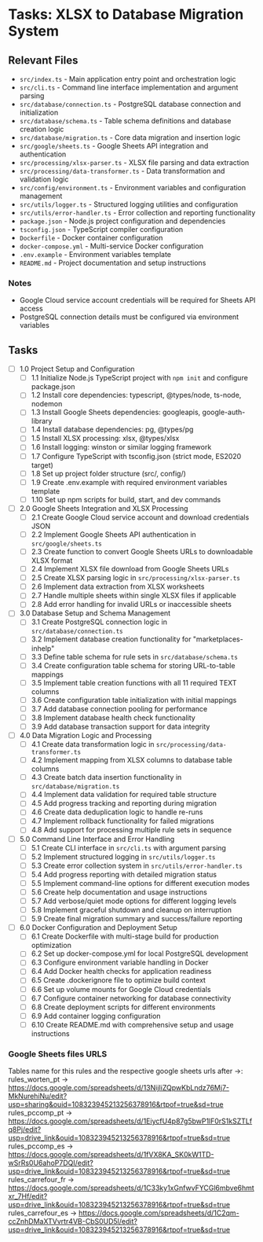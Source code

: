 # Tasks: XLSX to Database Migration System

## Relevant Files

- `src/index.ts` - Main application entry point and orchestration logic
- `src/cli.ts` - Command line interface implementation and argument parsing
- `src/database/connection.ts` - PostgreSQL database connection and initialization
- `src/database/schema.ts` - Table schema definitions and database creation logic
- `src/database/migration.ts` - Core data migration and insertion logic
- `src/google/sheets.ts` - Google Sheets API integration and authentication
- `src/processing/xlsx-parser.ts` - XLSX file parsing and data extraction
- `src/processing/data-transformer.ts` - Data transformation and validation logic
- `src/config/environment.ts` - Environment variables and configuration management
- `src/utils/logger.ts` - Structured logging utilities and configuration
- `src/utils/error-handler.ts` - Error collection and reporting functionality
- `package.json` - Node.js project configuration and dependencies
- `tsconfig.json` - TypeScript compiler configuration
- `Dockerfile` - Docker container configuration
- `docker-compose.yml` - Multi-service Docker configuration
- `.env.example` - Environment variables template
- `README.md` - Project documentation and setup instructions

### Notes

- Google Cloud service account credentials will be required for Sheets API access
- PostgreSQL connection details must be configured via environment variables

## Tasks

- [ ] 1.0 Project Setup and Configuration
  - [ ] 1.1 Initialize Node.js TypeScript project with `npm init` and configure package.json
  - [ ] 1.2 Install core dependencies: typescript, @types/node, ts-node, nodemon
  - [ ] 1.3 Install Google Sheets dependencies: googleapis, google-auth-library
  - [ ] 1.4 Install database dependencies: pg, @types/pg
  - [ ] 1.5 Install XLSX processing: xlsx, @types/xlsx
  - [ ] 1.6 Install logging: winston or similar logging framework
  - [ ] 1.7 Configure TypeScript with tsconfig.json (strict mode, ES2020 target)
  - [ ] 1.8 Set up project folder structure (src/, config/)
  - [ ] 1.9 Create .env.example with required environment variables template
  - [ ] 1.10 Set up npm scripts for build, start, and dev commands

- [ ] 2.0 Google Sheets Integration and XLSX Processing
  - [ ] 2.1 Create Google Cloud service account and download credentials JSON
  - [ ] 2.2 Implement Google Sheets API authentication in `src/google/sheets.ts`
  - [ ] 2.3 Create function to convert Google Sheets URLs to downloadable XLSX format
  - [ ] 2.4 Implement XLSX file download from Google Sheets URLs
  - [ ] 2.5 Create XLSX parsing logic in `src/processing/xlsx-parser.ts`
  - [ ] 2.6 Implement data extraction from XLSX worksheets
  - [ ] 2.7 Handle multiple sheets within single XLSX files if applicable
  - [ ] 2.8 Add error handling for invalid URLs or inaccessible sheets

- [ ] 3.0 Database Setup and Schema Management
  - [ ] 3.1 Create PostgreSQL connection logic in `src/database/connection.ts`
  - [ ] 3.2 Implement database creation functionality for "marketplaces-inhelp"
  - [ ] 3.3 Define table schema for rule sets in `src/database/schema.ts`
  - [ ] 3.4 Create configuration table schema for storing URL-to-table mappings
  - [ ] 3.5 Implement table creation functions with all 11 required TEXT columns
  - [ ] 3.6 Create configuration table initialization with initial mappings
  - [ ] 3.7 Add database connection pooling for performance
  - [ ] 3.8 Implement database health check functionality
  - [ ] 3.9 Add database transaction support for data integrity

- [ ] 4.0 Data Migration Logic and Processing
  - [ ] 4.1 Create data transformation logic in `src/processing/data-transformer.ts`
  - [ ] 4.2 Implement mapping from XLSX columns to database table columns
  - [ ] 4.3 Create batch data insertion functionality in `src/database/migration.ts`
  - [ ] 4.4 Implement data validation for required table structure
  - [ ] 4.5 Add progress tracking and reporting during migration
  - [ ] 4.6 Create data deduplication logic to handle re-runs
  - [ ] 4.7 Implement rollback functionality for failed migrations
  - [ ] 4.8 Add support for processing multiple rule sets in sequence

- [ ] 5.0 Command Line Interface and Error Handling
  - [ ] 5.1 Create CLI interface in `src/cli.ts` with argument parsing
  - [ ] 5.2 Implement structured logging in `src/utils/logger.ts`
  - [ ] 5.3 Create error collection system in `src/utils/error-handler.ts`
  - [ ] 5.4 Add progress reporting with detailed migration status
  - [ ] 5.5 Implement command-line options for different execution modes
  - [ ] 5.6 Create help documentation and usage instructions
  - [ ] 5.7 Add verbose/quiet mode options for different logging levels
  - [ ] 5.8 Implement graceful shutdown and cleanup on interruption
  - [ ] 5.9 Create final migration summary and success/failure reporting

- [ ] 6.0 Docker Configuration and Deployment Setup
  - [ ] 6.1 Create Dockerfile with multi-stage build for production optimization
  - [ ] 6.2 Set up docker-compose.yml for local PostgreSQL development
  - [ ] 6.3 Configure environment variable handling in Docker
  - [ ] 6.4 Add Docker health checks for application readiness
  - [ ] 6.5 Create .dockerignore file to optimize build context
  - [ ] 6.6 Set up volume mounts for Google Cloud credentials
  - [ ] 6.7 Configure container networking for database connectivity
  - [ ] 6.8 Create deployment scripts for different environments
  - [ ] 6.9 Add container logging configuration
  - [ ] 6.10 Create README.md with comprehensive setup and usage instructions

### Google Sheets files URLS

Tables name for this rules and the respective google sheets urls after ->:
rules_worten_pt -> https://docs.google.com/spreadsheets/d/13NijIiZQpwKbLndz76Mj7-MkNurehiNu/edit?usp=sharing&ouid=108323945213256378916&rtpof=true&sd=true
rules_pccomp_pt -> https://docs.google.com/spreadsheets/d/1EiycfU4p87g5bwP1lF0rS1kSZTLfq8Pj/edit?usp=drive_link&ouid=108323945213256378916&rtpof=true&sd=true
rules_pccomp_es -> https://docs.google.com/spreadsheets/d/1fVX8KA_SK0kW1TD-wSrRs0U6ahoP7DQI/edit?usp=drive_link&ouid=108323945213256378916&rtpof=true&sd=true
rules_carrefour_fr -> https://docs.google.com/spreadsheets/d/1C33ky1xGnfwvFYCGl6mbve6hmtxr_7Hf/edit?usp=drive_link&ouid=108323945213256378916&rtpof=true&sd=true
rules_carrefour_es -> https://docs.google.com/spreadsheets/d/1C2qm-ccZnhDMaXTVvrtr4VB-CbS0UD5l/edit?usp=drive_link&ouid=108323945213256378916&rtpof=true&sd=true
  